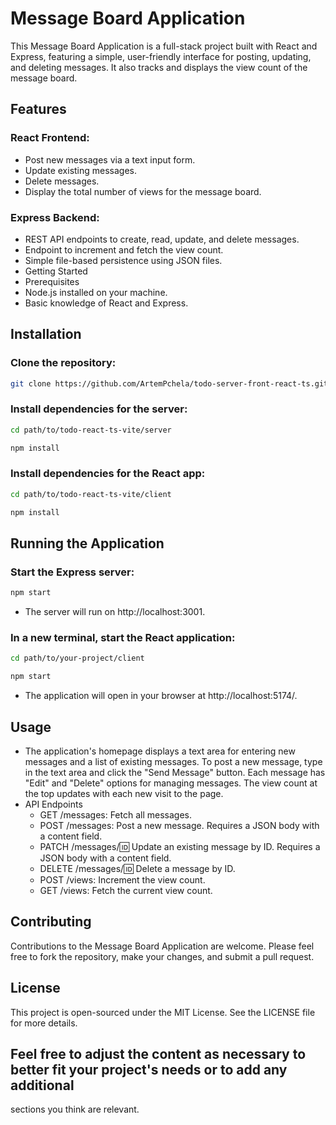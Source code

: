 # Message Board Application


This Message Board Application is a full-stack project built with React and Express, featuring a simple, user-friendly interface for posting, updating, and deleting messages. It also tracks and displays the view count of the message board.

## Features

### React Frontend:

* Post new messages via a text input form.
* Update existing messages.
* Delete messages.
* Display the total number of views for the message board.

### Express Backend:

* REST API endpoints to create, read, update, and delete messages.
* Endpoint to increment and fetch the view count.
* Simple file-based persistence using JSON files.
* Getting Started
* Prerequisites
* Node.js installed on your machine.
* Basic knowledge of React and Express.

## Installation

### Clone the repository:

```bash
git clone https://github.com/ArtemPchela/todo-server-front-react-ts.git
```
### Install dependencies for the server:

```bash
cd path/to/todo-react-ts-vite/server

npm install
```

### Install dependencies for the React app:

```bash
cd path/to/todo-react-ts-vite/client

npm install
```

## Running the Application

### Start the Express server:

```bash
npm start
```

* The server will run on http://localhost:3001.

### In a new terminal, start the React application:

```bash
cd path/to/your-project/client

npm start
```

* The application will open in your browser at http://localhost:5174/.

## Usage

* The application's homepage displays a text area for entering new messages and a list of existing messages.
To post a new message, type in the text area and click the "Send Message" button.
Each message has "Edit" and "Delete" options for managing messages.
The view count at the top updates with each new visit to the page.
* API Endpoints
  * GET /messages: Fetch all messages.
  * POST /messages: Post a new message. Requires a JSON body with a content field.
  * PATCH /messages/:id: Update an existing message by ID. Requires a JSON body with a content field.
  * DELETE /messages/:id: Delete a message by ID.
  * POST /views: Increment the view count.
  * GET /views: Fetch the current view count.

## Contributing

Contributions to the Message Board Application are welcome. Please feel free to fork the repository, make your changes, and submit a pull request.

## License

This project is open-sourced under the MIT License. See the LICENSE file for more details.

## Feel free to adjust the content as necessary to better fit your project's needs or to add any additional 
sections you think are relevant.
